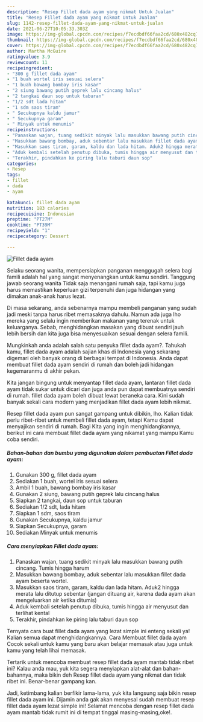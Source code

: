 ```yaml
---
description: "Resep Fillet dada ayam yang nikmat Untuk Jualan"
title: "Resep Fillet dada ayam yang nikmat Untuk Jualan"
slug: 1142-resep-fillet-dada-ayam-yang-nikmat-untuk-jualan
date: 2021-06-27T10:05:33.303Z
image: https://img-global.cpcdn.com/recipes/f7ecdbdf66faa2cd/680x482cq70/fillet-dada-ayam-foto-resep-utama.jpg
thumbnail: https://img-global.cpcdn.com/recipes/f7ecdbdf66faa2cd/680x482cq70/fillet-dada-ayam-foto-resep-utama.jpg
cover: https://img-global.cpcdn.com/recipes/f7ecdbdf66faa2cd/680x482cq70/fillet-dada-ayam-foto-resep-utama.jpg
author: Martha McGuire
ratingvalue: 3.9
reviewcount: 11
recipeingredient:
- "300 g fillet dada ayam"
- "1 buah wortel iris sesuai selera"
- "1 buah bawang bombay iris kasar"
- "2 siung bawang putih geprek lalu cincang halus"
- "2 tangkai daun sop untuk taburan"
- "1/2 sdt lada hitam"
- "1 sdm saos tiram"
- " Secukupnya kaldu jamur"
- " Secukupnya garam"
- " Minyak untuk menumis"
recipeinstructions:
- "Panaskan wajan, tuang sedikit minyak lalu masukkan bawang putih cincang. Tumis hingga harum"
- "Masukkan bawang bombay, aduk sebentar lalu masukkan fillet dada ayam beserta wortel."
- "Masukkan saos tiram, garam, kaldu dan lada hitam. Aduk2 hingga merata lalu ditutup sebentar (jangan dituang air, karena dada ayam akan mengeluarkan air ketika ditumis)"
- "Aduk kembali setelah penutup dibuka, tumis hingga air menyusut dan terlihat kental"
- "Terakhir, pindahkan ke piring lalu taburi daun sop"
categories:
- Resep
tags:
- fillet
- dada
- ayam

katakunci: fillet dada ayam 
nutrition: 183 calories
recipecuisine: Indonesian
preptime: "PT27M"
cooktime: "PT39M"
recipeyield: "1"
recipecategory: Dessert

---
```



![Fillet dada ayam](https://img-global.cpcdn.com/recipes/f7ecdbdf66faa2cd/680x482cq70/fillet-dada-ayam-foto-resep-utama.jpg)

Selaku seorang wanita, mempersiapkan panganan menggugah selera bagi famili adalah hal yang sangat menyenangkan untuk kamu sendiri. Tanggung jawab seorang  wanita Tidak saja menangani rumah saja, tapi kamu juga harus memastikan keperluan gizi terpenuhi dan juga hidangan yang dimakan anak-anak harus lezat.

Di masa  sekarang, anda sebenarnya mampu membeli panganan yang sudah jadi meski tanpa harus ribet memasaknya dahulu. Namun ada juga lho mereka yang selalu ingin memberikan makanan yang terenak untuk keluarganya. Sebab, menghidangkan masakan yang dibuat sendiri jauh lebih bersih dan kita juga bisa menyesuaikan sesuai dengan selera famili. 



Mungkinkah anda adalah salah satu penyuka fillet dada ayam?. Tahukah kamu, fillet dada ayam adalah sajian khas di Indonesia yang sekarang digemari oleh banyak orang di berbagai tempat di Indonesia. Anda dapat membuat fillet dada ayam sendiri di rumah dan boleh jadi hidangan kegemaranmu di akhir pekan.

Kita jangan bingung untuk menyantap fillet dada ayam, lantaran fillet dada ayam tidak sukar untuk dicari dan juga anda pun dapat membuatnya sendiri di rumah. fillet dada ayam boleh dibuat lewat beraneka cara. Kini sudah banyak sekali cara modern yang menjadikan fillet dada ayam lebih nikmat.

Resep fillet dada ayam pun sangat gampang untuk dibikin, lho. Kalian tidak perlu ribet-ribet untuk membeli fillet dada ayam, tetapi Kamu dapat menyajikan sendiri di rumah. Bagi Kita yang ingin menghidangkannya, berikut ini cara membuat fillet dada ayam yang nikamat yang mampu Kamu coba sendiri.

<!--inarticleads1-->

##### Bahan-bahan dan bumbu yang digunakan dalam pembuatan Fillet dada ayam:

1. Gunakan 300 g, fillet dada ayam
1. Sediakan 1 buah, wortel iris sesuai selera
1. Ambil 1 buah, bawang bombay iris kasar
1. Gunakan 2 siung, bawang putih geprek lalu cincang halus
1. Siapkan 2 tangkai, daun sop untuk taburan
1. Sediakan 1/2 sdt, lada hitam
1. Siapkan 1 sdm, saos tiram
1. Gunakan  Secukupnya, kaldu jamur
1. Siapkan  Secukupnya, garam
1. Sediakan  Minyak untuk menumis




<!--inarticleads2-->

##### Cara menyiapkan Fillet dada ayam:

1. Panaskan wajan, tuang sedikit minyak lalu masukkan bawang putih cincang. Tumis hingga harum
1. Masukkan bawang bombay, aduk sebentar lalu masukkan fillet dada ayam beserta wortel.
1. Masukkan saos tiram, garam, kaldu dan lada hitam. Aduk2 hingga merata lalu ditutup sebentar (jangan dituang air, karena dada ayam akan mengeluarkan air ketika ditumis)
1. Aduk kembali setelah penutup dibuka, tumis hingga air menyusut dan terlihat kental
1. Terakhir, pindahkan ke piring lalu taburi daun sop




Ternyata cara buat fillet dada ayam yang lezat simple ini enteng sekali ya! Kalian semua dapat menghidangkannya. Cara Membuat fillet dada ayam Cocok sekali untuk kamu yang baru akan belajar memasak atau juga untuk kamu yang telah lihai memasak.

Tertarik untuk mencoba membuat resep fillet dada ayam mantab tidak ribet ini? Kalau anda mau, yuk kita segera menyiapkan alat-alat dan bahan-bahannya, maka bikin deh Resep fillet dada ayam yang nikmat dan tidak ribet ini. Benar-benar gampang kan. 

Jadi, ketimbang kalian berfikir lama-lama, yuk kita langsung saja bikin resep fillet dada ayam ini. Dijamin anda gak akan menyesal sudah membuat resep fillet dada ayam lezat simple ini! Selamat mencoba dengan resep fillet dada ayam mantab tidak rumit ini di tempat tinggal masing-masing,oke!.

